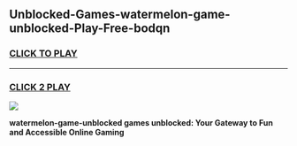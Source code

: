 
## Unblocked-Games-watermelon-game-unblocked-Play-Free-bodqn
<h3>
<a href="https://premium76.site?title=watermelon-game-unblocked&ref=24M">CLICK TO PLAY</a></h3>
<hr>

<h3>
<a href="https://premium76.site?title=watermelon-game-unblocked&ref=24M">CLICK 2 PLAY</a>
  
</h3>

<a href="https://premium76.site?title=watermelon-game-unblocked&ref=24M"><img src="https://clearcache.store/games.png"></a>


**watermelon-game-unblocked games unblocked: Your Gateway to Fun and Accessible Online Gaming**
